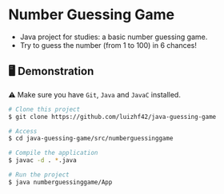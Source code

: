 # Number Guessing Game
- Java project for studies: a basic number guessing game.
- Try to guess the number (from 1 to 100) in 6 chances!

## 🖥️ Demonstration
⚠️ Make sure you have `Git`, `Java` and `JavaC` installed.

```bash
# Clone this project
$ git clone https://github.com/luizhf42/java-guessing-game

# Access
$ cd java-guessing-game/src/numberguessinggame

# Compile the application
$ javac -d . *.java

# Run the project
$ java numberguessinggame/App
```

